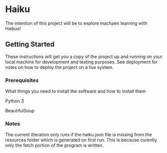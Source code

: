 # Haiku

The intention of this project will be to explore machaen learning with Haikus!

## Getting Started

These instructions will get you a copy of the project up and running on your local machine for development and testing purposes. See deployment for notes on how to deploy the project on a live system.

### Prerequisites

What things you need to install the software and how to install them

Python 3

BeautifulSoup

### Notes

The current itteration only runs if the haiku.json file is missing from the resources folder which is generated on first run.
This is because curently only the fetch portion of the program is written.